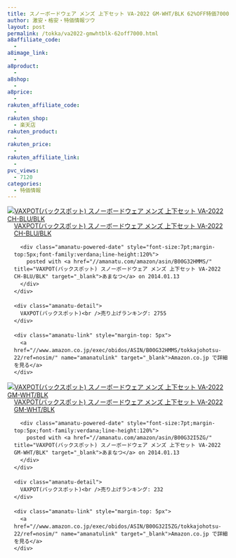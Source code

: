 ```yaml
---
title: スノーボードウェア メンズ 上下セット VA-2022 GM-WHT/BLK 62%OFF特価7000円台！送料無料！
author: 激安・格安・特価情報ツウ
layout: post
permalink: /tokka/va2022-gmwhtblk-62off7000.html
a8affiliate_code:
  -
a8image_link:
  -
a8product:
  -
a8shop:
  -
a8price:
  -
rakuten_affiliate_code:
  -
rakuten_shop:
  - 楽天店
rakuten_product:
  -
rakuten_price:
  -
rakuten_affiliate_link:
  -
pvc_views:
  - 7120
categories:
  - 特価情報
---
```

<div class="amanatu-box" style="margin-bottom:0px;">
  <div class="amanatu-image" style="float:left;">
    <a href="//www.amazon.co.jp/exec/obidos/ASIN/B00G32HMMS/tokkajohotsu-22/ref=nosim/" name="amanatulink" target="_blank"><img src="//i2.wp.com/ecx.images-amazon.com/images/I/41bAwbkcesL._SL160_.jpg?w=546" alt="VAXPOT(バックスポット) スノーボードウェア メンズ 上下セット VA-2022 CH-BLU/BLK" style="border: none;" data-recalc-dims="1" /></a>
  </div>

  <div class="amanatu-info" style="float:left;margin-left:15px;line-height:120%">
    <div class="amanatu-name" style="margin-bottom:10px;line-height:120%">
      <a href="//www.amazon.co.jp/exec/obidos/ASIN/B00G32HMMS/tokkajohotsu-22/ref=nosim/" name="amanatulink" target="_blank">VAXPOT(バックスポット) スノーボードウェア メンズ 上下セット VA-2022 CH-BLU/BLK</a>

      <div class="amanatu-powered-date" style="font-size:7pt;margin-top:5px;font-family:verdana;line-height:120%">
        posted with <a href="//amanatu.com/amazon/asin/B00G32HMMS/" title="VAXPOT(バックスポット) スノーボードウェア メンズ 上下セット VA-2022 CH-BLU/BLK" target="_blank">あまなつ</a> on 2014.01.13
      </div>
    </div>

    <div class="amanatu-detail">
      VAXPOT(バックスポット)<br />売り上げランキング: 2755
    </div>

    <div class="amanatu-link" style="margin-top: 5px">
      <a href="//www.amazon.co.jp/exec/obidos/ASIN/B00G32HMMS/tokkajohotsu-22/ref=nosim/" name="amanatulink" target="_blank">Amazon.co.jp で詳細を見る</a>
    </div>
  </div>

  <div class="amanatu-footer" style="clear: left">
  </div>
</div>

<div class="amanatu-box" style="margin-bottom:0px;">
  <div class="amanatu-image" style="float:left;">
    <a href="//www.amazon.co.jp/exec/obidos/ASIN/B00G32I5ZG/tokkajohotsu-22/ref=nosim/" name="amanatulink" target="_blank"><img src="//i2.wp.com/ecx.images-amazon.com/images/I/51T4NlQFxxL._SL160_.jpg?w=546" alt="VAXPOT(バックスポット) スノーボードウェア メンズ 上下セット VA-2022 GM-WHT/BLK" style="border: none;" data-recalc-dims="1" /></a>
  </div>

  <div class="amanatu-info" style="float:left;margin-left:15px;line-height:120%">
    <div class="amanatu-name" style="margin-bottom:10px;line-height:120%">
      <a href="//www.amazon.co.jp/exec/obidos/ASIN/B00G32I5ZG/tokkajohotsu-22/ref=nosim/" name="amanatulink" target="_blank">VAXPOT(バックスポット) スノーボードウェア メンズ 上下セット VA-2022 GM-WHT/BLK</a>

      <div class="amanatu-powered-date" style="font-size:7pt;margin-top:5px;font-family:verdana;line-height:120%">
        posted with <a href="//amanatu.com/amazon/asin/B00G32I5ZG/" title="VAXPOT(バックスポット) スノーボードウェア メンズ 上下セット VA-2022 GM-WHT/BLK" target="_blank">あまなつ</a> on 2014.01.13
      </div>
    </div>

    <div class="amanatu-detail">
      VAXPOT(バックスポット)<br />売り上げランキング: 232
    </div>

    <div class="amanatu-link" style="margin-top: 5px">
      <a href="//www.amazon.co.jp/exec/obidos/ASIN/B00G32I5ZG/tokkajohotsu-22/ref=nosim/" name="amanatulink" target="_blank">Amazon.co.jp で詳細を見る</a>
    </div>
  </div>

  <div class="amanatu-footer" style="clear: left">
  </div>
</div>